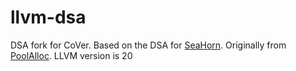 # llvm-dsa #

DSA fork for CoVer. 
Based on the DSA for [SeaHorn](https://github.com/seahorn/llvm-dsa).
Originally from [PoolAlloc](https://github.com/llvm-mirror/poolalloc).
LLVM version is 20

